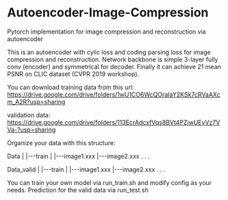 # Autoencoder-Image-Compression
Pytorch implementation for image compression and reconstruction via autoencoder

This is an autoencoder with cylic loss and coding parsing loss for image compression and reconstruction. Network backbone is simple 3-layer 
fully conv (encoder) and symmetrical for decoder. Finally it can achieve 21 mean PSNR on CLIC dataset (CVPR 2019 workshop).

You can download
training data from this url: https://drive.google.com/drive/folders/1wU1CO6WcQOraIaY2KSk7cRVaAXcm_A2R?usp=sharing

validation data: https://drive.google.com/drive/folders/113EcrAdcxfVqs8BVt4PZjwUEyVz7VVa-?usp=sharing

Organize your data with this structure:

Data
  |
  |---train
        |
        |---image1.xxx
        |---image2.xxx
        .
        .
        .

Data_valid
  |
  |---train
        |
        |---image1.xxx
        |---image2.xxx
        .
        .
        .

You can train your own model via run_train.sh and modify config as your needs. Prediction for the valid data via run_test.sh
